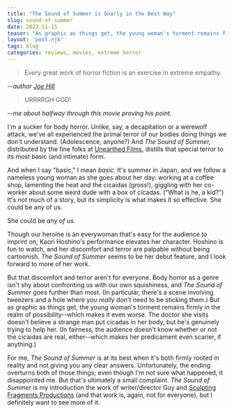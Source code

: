 ```yaml
---
title: "The Sound of Summer is Gnarly in the Best Way"
slug: sound-of-summer
date: 2023-11-15
teaser: "As graphic as things get, the young woman's torment remains firmly in the realm of possibility--which makes it even worse."
layout: 'post.njk'
tags: blog
categories: reviews, movies, extreme horror
---
```

> Every great work of horror fiction is an exercise in  extreme empathy.

<cite>--author [Joe Hill](https://joenazare.com/2018/11/18/best-lessons-eli-roths-history-of-horror-episodes-1-3/)</cite>

> URRRRGH GOD!

<cite>--me about halfway through this movie proving his point.</cite>

I'm a sucker for body horror. Unlike, say, a decapitation or a werewolf attack, we've all experienced the primal terror of our bodies doing things we don't understand. (Adolescence, anyone?) And *The Sound of Summer,* distributed by the fine folks at [Unearthed Films](https://www.unearthedfilms.com/), distills that special terror to its most basic (and intimate) form.

And when I say "basic," I mean *basic.* It's summer in Japan, and we follow a nameless young woman as she goes about her day: working at a coffee shop, lamenting the heat and the cicaidas (gross!), giggling with her co-worker about some weird dude with a box of cicadas. ("What is he, a kid?") It's not much of a story, but its simplicity is what makes it so effective. She could be any of us.

She could be *any of us.*

Though our heroine is an everywoman that's easy for the audience to imprint on, Kaori Hoshino's performance elevates her character. Hoshino is fun to watch, and her discomfort and terror are palpable without being cartoonish. *The Sound of Summer* seems to be her debut feature, and I look forward to more of her work.

But that discomfort and terror aren't for everyone. Body horror as a genre isn't shy about confronting us with our own squishiness, and *The Sound of Summer* goes further than most. (In particular, there's a scene involving tweezers and a hole where you *really* don't need to be sticking them.) But as graphic as things get, the young woman's torment remains firmly in the realm of possibility--which makes it even worse. The doctor she visits doesn't believe a strange man put cicadas in her body, but he's genuinely trying to help her. (In fairness, the audience doesn't know whether or not the cicaidas are real, either--which makes her predicament even scarier, if anything.)

For me, *The Sound of Summer* is at its best when it's both firmly rooted in reality and not giving you any clear answers. Unfortunately, the ending overturns both of those things; even though I'm not sure what happened, it disappointed me. But that's ultimately a small complaint. *The Sound of Summer* is my introduction the work of writer/director Guy and [Sculpting Fragments Productions](https://sculptingfragments.storenvy.com/?fbclid=IwAR3hS1PtaBKfqsJQg3yzfEMlhUUoOl8OD3cDC_KwSHprnKy_U6VgGTcGBxY) (and that work is, again, not for everyone), but I definitely want to see more of it.




